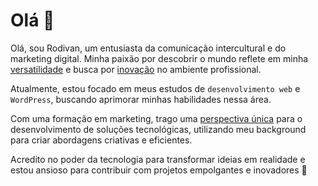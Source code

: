 
# Olá :wave:

Olá, sou Rodivan, um entusiasta da comunicação intercultural e do marketing digital. Minha paixão por descobrir o mundo reflete em minha <u>versatilidade</u> e busca por <u>inovação</u> no ambiente profissional.


Atualmente, estou focado em meus estudos de `desenvolvimento web` e `WordPress`, buscando aprimorar minhas habilidades nessa área.


Com uma formação em marketing, trago uma <u>perspectiva única</u> para o desenvolvimento de soluções tecnológicas, utilizando meu background para criar abordagens criativas e eficientes.


Acredito no poder da tecnologia para transformar ideias em realidade e estou ansioso para contribuir com projetos empolgantes e inovadores :rocket:
